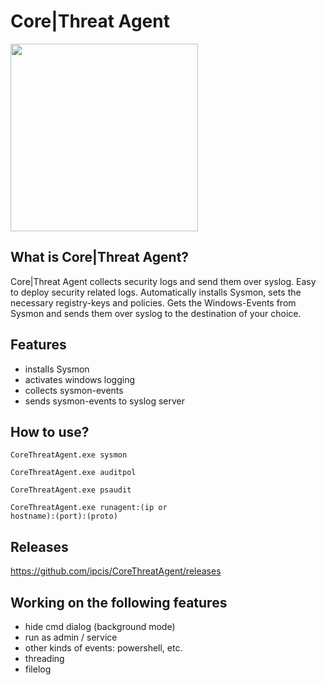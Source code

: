 # Core|Threat Agent
<img src="https://corethreat.net/assets/img/logo.png" height="300px"> 

## What is Core|Threat Agent?
Core|Threat Agent collects security logs and send them over syslog.
Easy to deploy security related logs.
Automatically installs Sysmon, sets the necessary registry-keys and policies.
Gets the Windows-Events from Sysmon and sends them over syslog to the destination of your choice.

## Features
+ installs Sysmon
+ activates windows logging
+ collects sysmon-events
+ sends sysmon-events to syslog server

## How to use?
<code>CoreThreatAgent.exe sysmon</code>

<code>CoreThreatAgent.exe auditpol</code>

<code>CoreThreatAgent.exe psaudit</code>

<code>CoreThreatAgent.exe runagent:(ip or hostname):(port):(proto)</code>

## Releases
https://github.com/ipcis/CoreThreatAgent/releases
  
## Working on the following features
- hide cmd dialog (background mode)
- run as admin / service
- other kinds of events: powershell, etc.
- threading
- filelog
